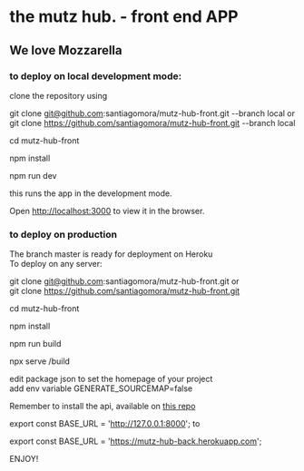 #    the mutz hub. - front end APP
##   We love Mozzarella
### to deploy on local development mode:
clone the repository using 

git clone git@github.com:santiagomora/mutz-hub-front.git --branch local or <br/>
git clone https://github.com/santiagomora/mutz-hub-front.git --branch local

cd mutz-hub-front

npm install

npm run dev

this runs the app in the development mode.

Open [http://localhost:3000](http://localhost:3000) to view it in the browser.

### to deploy on production
The branch master is ready for deployment on Heroku <br/>
To deploy on any server: 

git clone git@github.com:santiagomora/mutz-hub-front.git or <br/>
git clone https://github.com/santiagomora/mutz-hub-front.git

cd mutz-hub-front

npm install

npm run build

npx serve /build

edit package json to set the homepage of your project <br/>
add env variable GENERATE_SOURCEMAP=false

Remember to install the api, available on [this repo](https://github.com/santiagomora/mutz-hub-back) <br/>

export const BASE_URL = 'http://127.0.0.1:8000'; to <br/>

export const BASE_URL = 'https://mutz-hub-back.herokuapp.com';

ENJOY!
